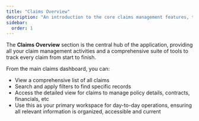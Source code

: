 ```yaml
---
title: "Claims Overview"
description: "An introduction to the core claims management features, the central hub for tracking and managing all claim-related activities."
sidebar:
  order: 1
---
```


The **Claims Overview** section is the central hub of the application, providing all your claim management activities and a comprehensive suite of tools to track every claim from start to finish.

From the main claims dashboard, you can:
- View a comprehensive list of all claims
- Search and apply filters to find specific records
- Access the detailed view for claims to manage policy details, contracts, financials, etc
- Use this as your primary workspace for day-to-day operations, ensuring all relevant information is organized, accessible and current
